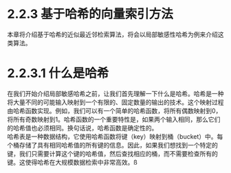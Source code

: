 # 2.2.3 基于哈希的向量索引方法
本章将介绍基于哈希的近似最近邻检索算法，将会以局部敏感性哈希为例来介绍这类算法。

# 2.2.3.1 什么是哈希

在我们开始介绍局部敏感哈希之前，让我们首先理解一下什么是哈希。哈希是一种将大量不同的可能输入映射到一个有限的、固定数量的输出的技术。这个映射过程由哈希函数实现。例如，我们可以有一个简单的哈希函数，将所有偶数映射到0，将所有奇数映射到1。哈希函数的一个重要特性是，如果两个输入相同，那么它们的哈希值也必须相同。换句话说，哈希函数是确定性的。  
哈希表是一种数据结构，它使用哈希函数将键（key）映射到桶（bucket）中。每个桶存储了具有相同哈希值的所有键的信息。因此，如果我们想找到一个特定的键，我们只需要计算这个键的哈希值，然后查找相应的桶，而不需要检查所有的键。这使得哈希在大规模数据检索中非常高效。ß

